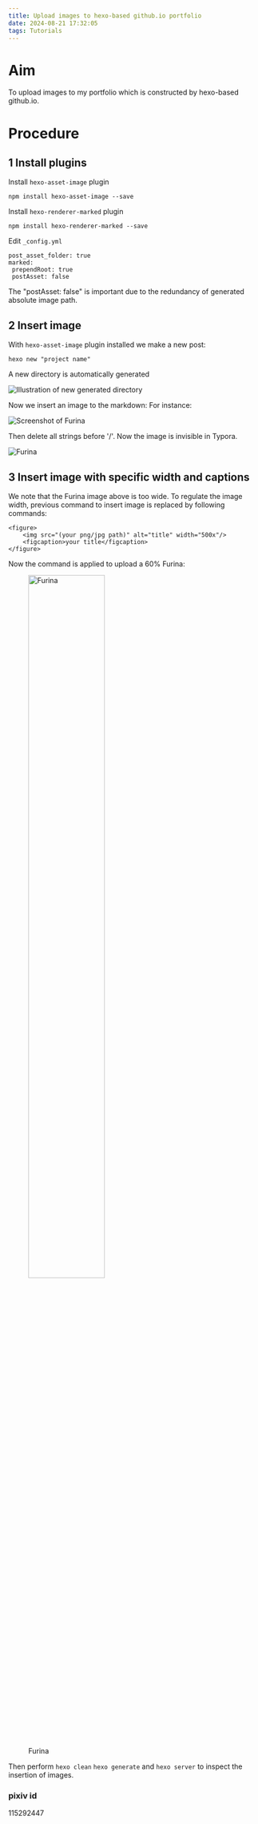 ```yaml
---
title: Upload images to hexo-based github.io portfolio
date: 2024-08-21 17:32:05
tags: Tutorials
---
```


# Aim

To upload images to my portfolio which is constructed by hexo-based github.io.

<!--more-->

# Procedure

## 1 Install plugins

Install ```hexo-asset-image``` plugin

```npm install hexo-asset-image --save```



Install ```hexo-renderer-marked``` plugin

```npm install hexo-renderer-marked --save```

Edit ```_config.yml```

```
post_asset_folder: true
marked:
 prependRoot: true
 postAsset: false
```

The "postAsset: false" is important due to the redundancy of generated absolute image path.

## 2 Insert image

With ```hexo-asset-image``` plugin installed we make a new post:

```hexo new "project name"```

A new directory is automatically generated 

![Illustration of new generated directory](image-20240821215244435.png)

Now we insert an image to the markdown: For instance:

![Screenshot of Furina](image-20240821215454491.png)

Then delete all strings before '/'. Now the image is invisible in Typora.

![Furina](115292447_p0-17242485245562.jpg)

## 3 Insert image with specific width and captions

We note that the Furina image above is too wide. To regulate the image width, previous command to insert image is replaced by following commands:

```
<figure>
    <img src="(your png/jpg path)" alt="title" width="500x"/>
    <figcaption>your title</figcaption>
</figure>
```

Now the command is applied to upload a 60% Furina:

<figure>
    <img src="115292447_p0-17242485245562.jpg" alt="Furina" width="60%"/>
    <figcaption>Furina</figcaption>
</figure>

Then perform ```hexo clean``` ```hexo generate``` and ```hexo server``` to inspect the insertion of images.

### pixiv id

115292447
